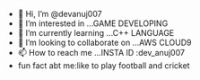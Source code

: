 - 👋 Hi, I’m @devanuj007
- 👀 I’m interested in ...GAME DEVELOPING 
- 🌱 I’m currently learning ...C++ LANGUAGE 
- 💞️ I’m looking to collaborate on ...AWS CLOUD9
- 📫 How to reach me ...INSTA ID :dev_anuj007
-  fun fact abt me:like to play football and cricket
<!---16 yrs old a want to become a software engineer
devanuj007/devanuj007 is a ✨ special ✨ repository because its `README.md` (this file) appears on your GitHub profile.
You can click the Preview link to take a look at your changes.
--->
